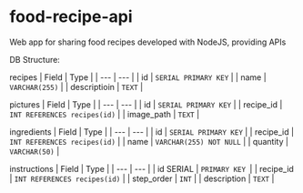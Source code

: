 # food-recipe-api

Web app for sharing food recipes developed with NodeJS, providing APIs

DB Structure:

recipes
| Field | Type |
| --- | --- |
| id | `SERIAL PRIMARY KEY` |
| name | `VARCHAR(255)` |
| descriptioin | `TEXT` |

pictures
| Field | Type |
| --- | --- |
| id | `SERIAL PRIMARY KEY` |
| recipe_id | `INT REFERENCES recipes(id)` |
| image_path | `TEXT` |

ingredients
| Field | Type |
| --- | --- |
| id | `SERIAL PRIMARY KEY` |
| recipe_id | `INT REFERENCES recipes(id)` |
| name | `VARCHAR(255) NOT NULL` |
| quantity | `VARCHAR(50)` |

instructions
| Field | Type |
| --- | --- |
| id SERIAL | `PRIMARY KEY `|
| recipe_id | `INT REFERENCES recipes(id)` |
| step_order | `INT` |
| description | `TEXT` |

